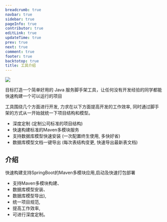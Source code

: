 ```yaml
---
breadcrumb: true
navbar: true
sidebar: true
pageInfo: true
contributor: true
editLink: true
updateTime: true
prev: true
next: true
comment: true
footer: true
backtotop: true
title: 工具介绍
---
```


![](https://img.springlearn.cn/learn_600dd8ab8ca8e139c8bc37f5fc1b5801.gif)

目标打造一个简单好用的 Java 服务脚手架工具，让任何没有开发经验的同学都能快速构建一个可以运行的项目

工具围绕几个方面进行开发, 力求在以下方面提高开发的工作效率, 同时通过脚手架的方式从一开始就统一下项目结构和模型。

- 深度定制 (定制公司标准的项目结构)
- 快速构建标准的Maven多模块服务
- 支持数据库模型快速安装 (一次配置终生使用, 多快好省)
- 数据库模型文档一键导出 (每次表结构变更, 快速导出最新表文档)



## 介绍

快速构建支持SpringBoot的Maven多模块应用,启动及快速打包部署

- 支持Maven多模块构建、
- 数据库模型安装、
- 数据库模型导出),
- 统一项目规范,
- 提高工作效率,
- 可进行深度定制。
